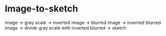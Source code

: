 # Image-to-sketch
image  ->  gray scale  ->  inverted image  ->  blurred image  ->  inverted blurred image  ->  divide gray scale with inverted blurred  ->  sketch
